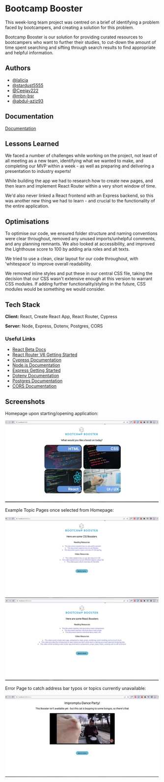 # Bootcamp Booster

This week-long team project was centred on a brief of identifying a problem faced by bootcampers, and creating a solution for this problem.

Bootcamp Booster is our solution for providing curated resources to bootcampers who want to further their studies, to cut-down the amount of time spent searching and sifting through search results to find appropriate and helpful information.

## Authors

- [@lalicia](https://www.github.com/lalicia)
- [@stardust5555](https://www.github.com/stardust5555)
- [@Ceejay222](https://www.github.com/Ceejay222)
- [@mbn-bsr](https://www.github.com/mbn-bsr)
- [@abdul-aziz93](https://www.github.com/abdul-aziz93)

## Documentation

[Documentation](https://github.com/lalicia/bootcamp_booster/blob/main/DOCUMENTATION.md)

## Lessons Learned

We faced a number of challenges while working on the project, not least of all meeting as a new team, identifying what we wanted to make, and completing our MVP within a week - as well as preparing and delivering a presentation to industry experts!

While building the app we had to research how to create new pages, and then learn and implement React Router within a very short window of time.

We'd also never linked a React frontend with an Express backend, so this was another new thing we had to learn - and crucial to the functionality of the entire application.

## Optimisations

To optimise our code, we ensured folder structure and naming conventions were clear throughout, removed any unused imports/unhelpful comments, and any planning remnants. We also looked at accessibility, and improved the Lighthouse score to 100 by adding aria roles and alt texts.

We tried to use a clean, clear layout for our code throughout, with 'whitespace' to improve overall readability.

We removed inline styles and put these in our central CSS file, taking the decision that our CSS wasn't extensive enough at this version to warrant CSS modules. If adding further functionality/styling in the future, CSS modules would be something we would consider.

## Tech Stack

**Client:** React, Create React App, React Router, Cypress

**Server:** Node, Express, Dotenv, Postgres, CORS

### Useful Links

- [React Beta Docs](https://beta.reactjs.org/)
- [React Router V6 Getting Started](https://reactrouter.com/docs/en/v6/getting-started/overview)
- [Cypress Documentation](https://docs.cypress.io/guides/overview/why-cypress)
- [Node.js Documentation](https://nodejs.org/en/docs/)
- [Express Getting Started](https://expressjs.com/en/starter/installing.html)
- [Dotenv Documentation](https://www.npmjs.com/package/dotenv)
- [Postgres Documentation](https://node-postgres.com/)
- [CORS Documentation](https://www.npmjs.com/package/cors)

## Screenshots

Homepage upon starting/opening application:

<img src="./w9_frontend-project-room-22-team-hydrate/readmeImages/Homepage.JPG" alt="homepage screenshot" width="500px" />

Example Topic Pages once selected from Homepage:

<img src="./w9_frontend-project-room-22-team-hydrate/readmeImages/CssTopicPage.JPG" alt="css topic screenshot" width="500px" />

<img src="./w9_frontend-project-room-22-team-hydrate/readmeImages/ReactTopicPage.JPG" alt="react topic screenshot" width="500px" />

Error Page to catch address bar typos or topics currently unavailable:

<img src="./w9_frontend-project-room-22-team-hydrate/readmeImages/ErrorPage.JPG" alt="error page screenshot" width="500px" />
